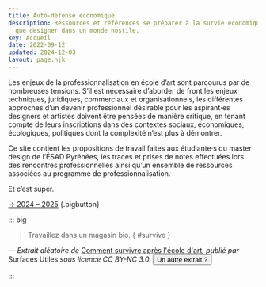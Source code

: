 ```yaml
---
title: Auto-défense économique
description: Ressources et références se préparer à la survie économique en tant
  que designer dans un monde hostile.
key: Accueil
date: 2022-09-12
updated: 2024-12-03
layout: page.njk
---
```


Les enjeux de la professionnalisation en école d’art sont parcourus par de nombreuses tensions. S’il est nécessaire d’aborder de front les enjeux techniques, juridiques, commerciaux et organisationnels, les différentes approches d’un devenir professionnel désirable pour les aspirant⋅es designers et artistes doivent être pensées de manière critique, en tenant compte de leurs inscriptions dans des contextes sociaux, économiques, écologiques, politiques dont la complexité n’est plus à démontrer.

Ce site contient les propositions de travail faites aux étudiante·s du master design de l’ÉSAD Pyrénées, les traces et prises de notes effectuées lors des rencontres professionnelles ainsi qu’un ensemble de ressources associées au programme de professionnalisation.

Et c’est super.

[→ 2024 – 2025](2425) {.bigbutton}


::: big
> Travaillez dans un magasin bio. { #survive }

<cite>— Extrait aléatoire de <a href="http://surfaces-utiles.org/how-to-survive-after-art-school-comment-survivre-apres-lecole-dart.html"><i style="font-style:normal">Comment survivre après l'école d'art</i></a>, publié par <i style="font-style:normal">Surfaces Utiles</i> sous licence CC BY-NC 3.0. <button id="refreshsurvive">Un autre extrait ?</button></cite>

:::